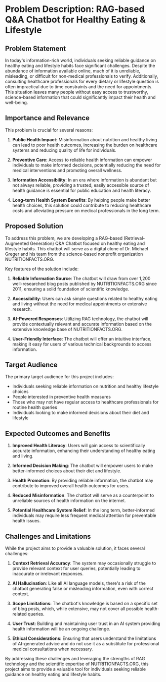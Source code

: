 # Problem Description: RAG-based Q&A Chatbot for Healthy Eating & Lifestyle

## Problem Statement

In today's information-rich world, individuals seeking reliable guidance on healthy eating and lifestyle habits face significant challenges. Despite the abundance of information available online, much of it is unreliable, misleading, or difficult for non-medical professionals to verify. Additionally, consulting healthcare professionals for every dietary or lifestyle question is often impractical due to time constraints and the need for appointments. This situation leaves many people without easy access to trustworthy, science-based information that could significantly impact their health and well-being.

## Importance and Relevance

This problem is crucial for several reasons:

1. **Public Health Impact**: Misinformation about nutrition and healthy living can lead to poor health outcomes, increasing the burden on healthcare systems and reducing quality of life for individuals.

2. **Preventive Care**: Access to reliable health information can empower individuals to make informed decisions, potentially reducing the need for medical interventions and promoting overall wellness.

3. **Information Accessibility**: In an era where information is abundant but not always reliable, providing a trusted, easily accessible source of health guidance is essential for public education and health literacy.

4. **Long-term Health System Benefits**: By helping people make better health choices, this solution could contribute to reducing healthcare costs and alleviating pressure on medical professionals in the long term.

## Proposed Solution

To address this problem, we are developing a RAG-based (Retrieval-Augmented Generation) Q&A Chatbot focused on healthy eating and lifestyle habits. This chatbot will serve as a digital clone of Dr. Michael Greger and his team from the science-based nonprofit organization NUTRITIONFACTS.ORG.

Key features of the solution include:

1. **Reliable Information Source**: The chatbot will draw from over 1,200 well-researched blog posts published by NUTRITIONFACTS.ORG since 2011, ensuring a solid foundation of scientific knowledge.

2. **Accessibility**: Users can ask simple questions related to healthy eating and living without the need for medical appointments or extensive research.

3. **AI-Powered Responses**: Utilizing RAG technology, the chatbot will provide contextually relevant and accurate information based on the extensive knowledge base of NUTRITIONFACTS.ORG.

4. **User-Friendly Interface**: The chatbot will offer an intuitive interface, making it easy for users of various technical backgrounds to access information.

## Target Audience

The primary target audience for this project includes:

- Individuals seeking reliable information on nutrition and healthy lifestyle choices
- People interested in preventive health measures
- Those who may not have regular access to healthcare professionals for routine health queries
- Individuals looking to make informed decisions about their diet and lifestyle

## Expected Outcomes and Benefits

1. **Improved Health Literacy**: Users will gain access to scientifically accurate information, enhancing their understanding of healthy eating and living.

2. **Informed Decision Making**: The chatbot will empower users to make better-informed choices about their diet and lifestyle.

3. **Health Promotion**: By providing reliable information, the chatbot may contribute to improved overall health outcomes for users.

4. **Reduced Misinformation**: The chatbot will serve as a counterpoint to unreliable sources of health information on the internet.

5. **Potential Healthcare System Relief**: In the long term, better-informed individuals may require less frequent medical attention for preventable health issues.

## Challenges and Limitations

While the project aims to provide a valuable solution, it faces several challenges:

1. **Context Retrieval Accuracy**: The system may occasionally struggle to provide relevant context for user queries, potentially leading to inaccurate or irrelevant responses.

2. **AI Hallucination**: Like all AI language models, there's a risk of the chatbot generating false or misleading information, even with correct context.

3. **Scope Limitations**: The chatbot's knowledge is based on a specific set of blog posts, which, while extensive, may not cover all possible health-related queries.

4. **User Trust**: Building and maintaining user trust in an AI system providing health information will be an ongoing challenge.

5. **Ethical Considerations**: Ensuring that users understand the limitations of AI-generated advice and do not use it as a substitute for professional medical consultations when necessary.

By addressing these challenges and leveraging the strengths of RAG technology and the scientific expertise of NUTRITIONFACTS.ORG, this project aims to provide a valuable tool for individuals seeking reliable guidance on healthy eating and lifestyle habits.
